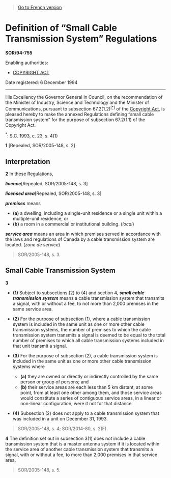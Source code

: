> [Go to French version](/fr/Règlements/Décrets,%20ordonnances%20et%20règlements%20statutaires/94/755.md)

# Definition of “Small Cable Transmission System” Regulations 

**SOR/94-755**

Enabling authorities: 
- [COPYRIGHT ACT](/en/Acts/Revised%20Statutes%20of%20Canada/C/C-42.md)

Date registered: 6 December 1994

----------

His Excellency the Governor General in Council, on the recommendation of the Minister of Industry, Science and Technology and the Minister of Communications, pursuant to subsection 67.2(1.2)<sup><a href='#footnotea_e'>[*]</a></sup> of the [Copyright Act](/en/Acts/Revised%20Statutes%20of%20Canada/C/C-42.md), is pleased hereby to make the annexed Regulations defining “small cable transmission system” for the purpose of subsection 67.2(1.1) of the Copyright Act.

<a name='footnotea_e'><sup>*</sup></a>: S.C. 1993, c. 23, s. 4(1)<br />



**1** [Repealed, SOR/2005-148, s. 2]




## Interpretation


**2** In these Regulations,

***licence***[Repealed, SOR/2005-148, s. 3]

***licensed area***[Repealed, SOR/2005-148, s. 3]

***premises*** means
- **(a)** a dwelling, including a single-unit residence or a single unit within a multiple-unit residence, or
- **(b)** a room in a commercial or institutional building. (*local*)

***service area*** means an area in which premises served in accordance with the laws and regulations of Canada by a cable transmission system are located. (*zone de service*)
> SOR/2005-148, s. 3.





## Small Cable Transmission System


**3** 

- **(1)** Subject to subsections (2) to (4) and section 4, ***small cable transmission system*** means a cable transmission system that transmits a signal, with or without a fee, to not more than 2,000 premises in the same service area. 

- **(2)** For the purpose of subsection (1), where a cable transmission system is included in the same unit as one or more other cable transmission systems, the number of premises to which the cable transmission system transmits a signal is deemed to be equal to the total number of premises to which all cable transmission systems included in that unit transmit a signal.

- **(3)** For the purpose of subsection (2), a cable transmission system is included in the same unit as one or more other cable transmission systems where
	- **(a)** they are owned or directly or indirectly controlled by the same person or group of persons; and
	- **(b)** their service areas are each less than 5 km distant, at some point, from at least one other among them, and those service areas would constitute a series of contiguous service areas, in a linear or non-linear configuration, were it not for that distance. 

- **(4)** Subsection (2) does not apply to a cable transmission system that was included in a unit on December 31, 1993.
> SOR/2005-148, s. 4; SOR/2014-80, s. 2(F).




**4** The definition set out in subsection 3(1) does not include a cable transmission system that is a master antenna system if it is located within the service area of another cable transmission system that transmits a signal, with or without a fee, to more than 2,000 premises in that service area. 
> SOR/2005-148, s. 5.



